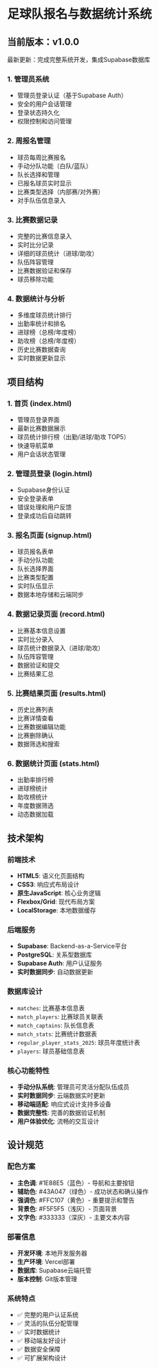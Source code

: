 # 足球队报名与数据统计系统

## 当前版本：v1.0.0
最新更新：完成完整系统开发，集成Supabase数据库

### 1. 管理员系统
- 管理员登录认证（基于Supabase Auth）
- 安全的用户会话管理
- 登录状态持久化
- 权限控制和访问管理

### 2. 周报名管理
- 球员每周比赛报名
- 手动分队功能（白队/蓝队）
- 队长选择和管理
- 已报名球员实时显示
- 比赛类型选择（内部赛/对外赛）
- 对手队伍信息录入

### 3. 比赛数据记录
- 完整的比赛信息录入
- 实时比分记录
- 详细的球员统计（进球/助攻）
- 队伍阵容管理
- 比赛数据验证和保存
- 球员移除功能

### 4. 数据统计与分析
- 多维度球员统计排行
- 出勤率统计和排名
- 进球榜（总榜/年度榜）
- 助攻榜（总榜/年度榜）
- 历史比赛数据查询
- 实时数据更新显示

## 项目结构

### 1. 首页 (index.html)
- 管理员登录界面
- 最新比赛数据展示
- 球员统计排行榜（出勤/进球/助攻 TOP5）
- 快速导航菜单
- 用户会话状态管理

### 2. 管理员登录 (login.html)
- Supabase身份认证
- 安全登录表单
- 错误处理和用户反馈
- 登录成功后自动跳转

### 3. 报名页面 (signup.html)
- 球员报名表单
- 手动分队功能
- 队长选择界面
- 比赛类型配置
- 实时队伍显示
- 数据本地存储和云端同步

### 4. 数据记录页面 (record.html)
- 比赛基本信息设置
- 实时比分录入
- 球员统计数据录入（进球/助攻）
- 队伍阵容管理
- 数据验证和提交
- 比赛结果汇总

### 5. 比赛结果页面 (results.html)
- 历史比赛列表
- 比赛详情查看
- 比赛数据编辑功能
- 比赛删除确认
- 数据筛选和搜索

### 6. 数据统计页面 (stats.html)
- 出勤率排行榜
- 进球榜统计
- 助攻榜统计
- 年度数据筛选
- 动态数据加载

## 技术架构

### 前端技术
- **HTML5**: 语义化页面结构
- **CSS3**: 响应式布局设计
- **原生JavaScript**: 核心业务逻辑
- **Flexbox/Grid**: 现代布局方案
- **LocalStorage**: 本地数据缓存

### 后端服务
- **Supabase**: Backend-as-a-Service平台
- **PostgreSQL**: 关系型数据库
- **Supabase Auth**: 用户认证服务
- **实时数据同步**: 自动数据更新

### 数据库设计
- `matches`: 比赛基本信息表
- `match_players`: 比赛球员关联表
- `match_captains`: 队长信息表
- `match_stats`: 比赛统计数据表
- `regular_player_stats_2025`: 球员年度统计表
- `players`: 球员基础信息表

### 核心功能特性
- **手动分队系统**: 管理员可灵活分配队伍成员
- **实时数据同步**: 云端数据实时更新
- **移动端适配**: 响应式设计支持多设备
- **数据完整性**: 完善的数据验证机制
- **用户体验优化**: 流畅的交互设计

## 设计规范

### 配色方案
- **主色调**: #1E88E5（蓝色）- 导航和主要按钮
- **辅助色**: #43A047（绿色）- 成功状态和确认操作
- **强调色**: #FFC107（黄色）- 重要提示和警告
- **背景色**: #F5F5F5（浅灰）- 页面背景
- **文字色**: #333333（深灰）- 主要文本内容

### 部署信息
- **开发环境**: 本地开发服务器
- **生产环境**: Vercel部署
- **数据库**: Supabase云端托管
- **版本控制**: Git版本管理

### 系统特点
- ✅ 完整的用户认证系统
- ✅ 灵活的队伍分配管理
- ✅ 实时数据统计
- ✅ 移动端友好设计
- ✅ 数据安全保障
- ✅ 可扩展架构设计